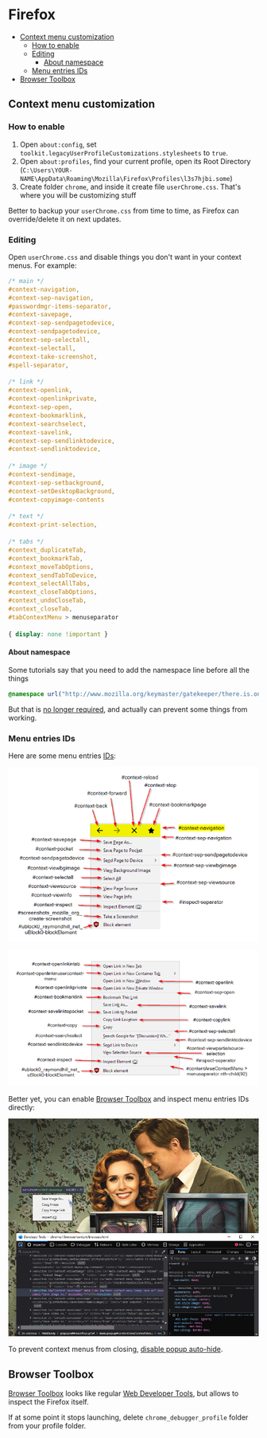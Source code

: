 # Firefox

<!-- MarkdownTOC -->

- [Context menu customization](#context-menu-customization)
    - [How to enable](#how-to-enable)
    - [Editing](#editing)
        - [About namespace](#about-namespace)
    - [Menu entries IDs](#menu-entries-ids)
- [Browser Toolbox](#browser-toolbox)

<!-- /MarkdownTOC -->

## Context menu customization

### How to enable

1. Open `about:config`, set `toolkit.legacyUserProfileCustomizations.stylesheets` to `true`.
2. Open `about:profiles`, find your current profile, open its Root Directory (`C:\Users\YOUR-NAME\AppData\Roaming\Mozilla\Firefox\Profiles\l3s7hjbi.some`)
3. Create folder `chrome`, and inside it create file `userChrome.css`. That's where you will be customizing stuff

Better to backup your `userChrome.css` from time to time, as Firefox can override/delete it on next updates.

### Editing

Open `userChrome.css` and disable things you don't want in your context menus. For example:

``` css
/* main */
#context-navigation,
#context-sep-navigation,
#passwordmgr-items-separator,
#context-savepage,
#context-sep-sendpagetodevice,
#context-sendpagetodevice,
#context-sep-selectall,
#context-selectall,
#context-take-screenshot,
#spell-separator,

/* link */
#context-openlink,
#context-openlinkprivate,
#context-sep-open,
#context-bookmarklink,
#context-searchselect,
#context-savelink,
#context-sep-sendlinktodevice,
#context-sendlinktodevice,

/* image */
#context-sendimage,
#context-sep-setbackground,
#context-setDesktopBackground,
#context-copyimage-contents

/* text */
#context-print-selection,

/* tabs */
#context_duplicateTab,
#context_bookmarkTab,
#context_moveTabOptions,
#context_sendTabToDevice,
#context_selectAllTabs,
#context_closeTabOptions,
#context_undoCloseTab,
#context_closeTab,
#tabContextMenu > menuseparator

{ display: none !important }
```

#### About namespace

Some tutorials say that you need to add the namespace line before all the things

``` css
@namespace url("http://www.mozilla.org/keymaster/gatekeeper/there.is.only.xul");
```

But that is [no longer required](https://www.userchrome.org/adding-style-recipes-userchrome-css.html#namespaces), and actually can prevent some things from working.

### Menu entries IDs

Here are some menu entries [IDs](https://searchfox.org/mozilla-release/source/browser/base/content/browser-context.inc):

![](./context-main.png?raw=true "Firefox context menu, main")

![](./context-link.png?raw=true "Firefox context menu, link")

Better yet, you can enable [Browser Toolbox](#browser-toolbox) and inspect menu entries IDs directly:

![](./browser-toolbox-inspect.jpg?raw=true "Firefox Browser Toolbox, inspect")

To prevent context menus from closing, [disable popup auto-hide](https://developer.mozilla.org/en-US/docs/Tools/Browser_Toolbox#debugging_popups).

## Browser Toolbox

[Browser Toolbox](https://developer.mozilla.org/en-US/docs/Tools/Browser_Toolbox) looks like regular [Web Developer Tools](https://developer.mozilla.org/en-US/docs/Tools), but allows to inspect the Firefox itself.

If at some point it stops launching, delete `chrome_debugger_profile` folder from your profile folder.
